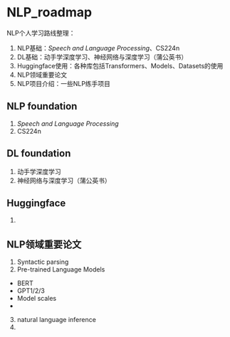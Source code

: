 # NLP_roadmap
NLP个人学习路线整理：
1. NLP基础：*Speech and Language Processing*、CS224n
2. DL基础：动手学深度学习、神经网络与深度学习（蒲公英书）
3. Huggingface使用：各种库包括Transformers、Models、Datasets的使用
4. NLP领域重要论文
5. NLP项目介绍：一些NLP练手项目
## NLP foundation
1. *Speech and Language Processing*
2. CS224n
## DL foundation
1. 动手学深度学习
2. 神经网络与深度学习（蒲公英书）
## Huggingface
1. 
## NLP领域重要论文
1. Syntactic parsing
2. Pre-trained Language Models
* BERT
* GPT1/2/3
* Model scales
* 
3. natural language inference
4. 